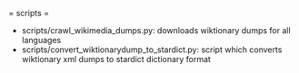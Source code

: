 = scripts =
* scripts/crawl_wikimedia_dumps.py: 
  downloads wiktionary dumps for all languages
* scripts/convert_wiktionarydump_to_stardict.py:
  script which converts wiktionary xml dumps to stardict dictionary format
